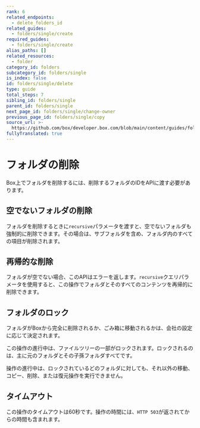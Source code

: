 ```yaml
---
rank: 6
related_endpoints:
  - delete_folders_id
related_guides:
  - folders/single/create
required_guides:
  - folders/single/create
alias_paths: []
related_resources:
  - folder
category_id: folders
subcategory_id: folders/single
is_index: false
id: folders/single/delete
type: guide
total_steps: 7
sibling_id: folders/single
parent_id: folders/single
next_page_id: folders/single/change-owner
previous_page_id: folders/single/copy
source_url: >-
  https://github.com/box/developer.box.com/blob/main/content/guides/folders/single/delete.md
fullyTranslated: true
---
```

# フォルダの削除

Box上でフォルダを削除するには、削除するフォルダのIDをAPIに渡す必要があります。

<Samples id="delete_folders_id">

</Samples>

## 空でないフォルダの削除

フォルダを削除するときに`recursive`パラメータを渡すと、空でないフォルダも強制的に削除できます。その場合は、サブフォルダを含め、フォルダ内のすべての項目が削除されます。

## 再帰的な削除

フォルダが空でない場合、このAPIはエラーを返します。`recursive`クエリパラメータを使用すると、この操作でフォルダとそのすべてのコンテンツを再帰的に削除できます。

## フォルダのロック

フォルダがBoxから完全に削除されるか、ごみ箱に移動されるかは、会社の設定に応じて決定されます。

この操作の進行中は、ファイルツリーの一部がロックされます。ロックされるのは、主に元のフォルダとその子孫フォルダすべてです。

操作の進行中は、ロックされているどのフォルダに対しても、それ以外の移動、コピー、削除、または復元操作を実行できません。

## タイムアウト

この操作のタイムアウトは60秒です。操作の時間には、`HTTP 503`が返されてからの時間も含まれます。

